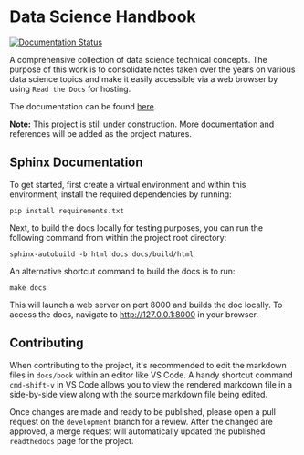 # Data Science Handbook 
[![Documentation
Status](https://readthedocs.org/projects/data-science-hand../badge/?version=latest)](https://data-science-hand...readthedocs.io/en/latest/?badge=latest)

A comprehensive collection of data science technical concepts. The purpose of
this work is to consolidate notes taken over the years on various data science
topics and make it easily accessible via a web browser by using `Read the Docs`
for hosting.

The documentation can be found
[here](https://data-science-hand...readthedocs.io/en/latest/).

**Note:** This project is still under construction. More documentation and
references will be added as the project matures.

## Sphinx Documentation

To get started, first create a virtual environment and within this environment,
install the required dependencies by running:

```
pip install requirements.txt
```

Next, to build the docs locally for testing purposes, you can run the following
command from within the project root directory:

```
sphinx-autobuild -b html docs docs/build/html
```

An alternative shortcut command to build the docs is to run:

```
make docs
```

This will launch a web server on port 8000 and builds the doc locally. To 
access the docs, navigate to http://127.0.0.1:8000 in your browser.

## Contributing

When contributing to the project, it's recommended to edit the markdown files
in `docs/book` within an editor like VS Code. A handy shortcut command
`cmd-shift-v` in VS Code allows you to view the rendered markdown file in a
side-by-side view along with the source markdown file being edited. 

Once changes are made and ready to be published, please open a pull request on
the `development` branch for a review. After the changed are approved, a merge
request will automatically updated the published `readthedocs` page for the
project. 

